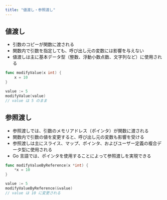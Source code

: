 ```yaml
---
title: "値渡し・参照渡し"
---
```


## 値渡し

- 引数のコピーが関数に渡される
- 関数内で引数を指定しても、呼び出し元の変数には影響を与えない
- 値渡しは主に基本データ型（整数、浮動小数点数、文字列など）に使用される

```go
func modifyValue(x int) {
    x = 10
}

value := 5
modifyValue(value)
// value は 5 のまま
```

## 参照渡し

- 参照渡しでは、引数のメモリアドレス（ポインタ）が関数に渡される
- 関数内で引数の値を変更すると、呼び出し元の変数も影響を受ける
- 参照渡しは主にスライス、マップ、ポインタ、およびユーザー定義の複合データ型に使用される
- Go 言語では、ポインタを使用することによって参照渡しを実現できる

```go
func modifyValueByReference(x *int) {
    *x = 10
}

value := 5
modifyValueByReference(&value)
// value は 10 に変更される
```
